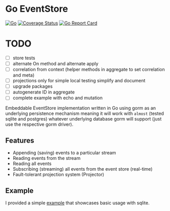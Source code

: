 # Go EventStore

[![Go](https://github.com/aneshas/eventstore/actions/workflows/go.yml/badge.svg?branch=master)](https://github.com/aneshas/eventstore/actions/workflows/go.yml)
[![Coverage Status](https://coveralls.io/repos/github/aneshas/eventstore/badge.svg)](https://coveralls.io/github/aneshas/eventstore)
[![Go Report Card](https://goreportcard.com/badge/github.com/aneshas/eventstore)](https://goreportcard.com/report/github.com/aneshas/eventstore)

# TODO 
- [ ] store tests
- [ ] alternate On method and alternate apply
- [ ] correlation from context (helper methods in aggregate to set correlation and meta)
- [ ] projections only for simple local testing simplify and document
- [ ] upgrade packages
- [ ] autogenerate ID in aggregate
- [ ] complete example with echo and mutation 

Embeddable EventStore implementation written in Go using gorm as an underlying persistence mechanism meaning it will work
with `almost` (tested sqlite and postgres) whatever underlying database gorm will support (just use the respective gorm driver).

## Features

- Appending (saving) events to a particular stream
- Reading events from the stream
- Reading all events
- Subscribing (streaming) all events from the event store (real-time)
- Fault-tolerant projection system (Projector)

## Example

I provided a simple [example](example/) that showcases basic usage with sqlite.
